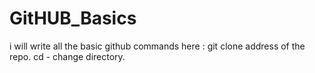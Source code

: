 # GitHUB_Basics
i will write all the basic github commands here :
git clone address of the repo.
cd - change directory.
